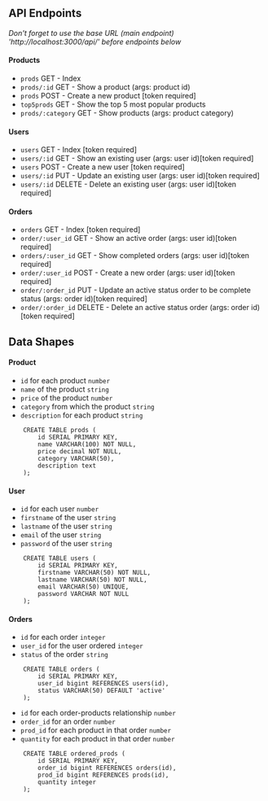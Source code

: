 ## API Endpoints

_Don't forget to use the base URL (main endpoint) 'http://localhost:3000/api/' before endpoints below_

#### Products

- `prods` GET - Index
- `prods/:id` GET - Show a product (args: product id)
- `prods` POST - Create a new product [token required]
- `top5prods` GET - Show the top 5 most popular products
- `prods/:category` GET - Show products (args: product category)

#### Users

- `users` GET - Index [token required]
- `users/:id` GET - Show an existing user (args: user id)[token required]
- `users` POST - Create a new user [token required]
- `users/:id` PUT - Update an existing user (args: user id)[token required]
- `users/:id` DELETE - Delete an existing user (args: user id)[token required]

#### Orders

- `orders` GET - Index [token required]
- `order/:user_id` GET - Show an active order (args: user id)[token required]
- `orders/:user_id` GET - Show completed orders (args: user id)[token required]
- `order/:user_id` POST - Create a new order (args: user id)[token required]
- `order/:order_id` PUT - Update an active status order to be complete status (args: order id)[token required]
- `order/:order_id` DELETE - Delete an active status order (args: order id)[token required]

## Data Shapes

#### Product

- `id` for each product `number`
- `name` of the product `string`
- `price` of the product `number`
- `category` from which the product `string`
- `description` for each product `string`

```
    CREATE TABLE prods (
        id SERIAL PRIMARY KEY,
        name VARCHAR(100) NOT NULL,
        price decimal NOT NULL,
        category VARCHAR(50),
        description text
    );
```

#### User

- `id` for each user `number`
- `firstname` of the user `string`
- `lastname` of the user `string`
- `email` of the user `string`
- `password` of the user `string`

```
    CREATE TABLE users (
        id SERIAL PRIMARY KEY,
        firstname VARCHAR(50) NOT NULL,
        lastname VARCHAR(50) NOT NULL,
        email VARCHAR(50) UNIQUE,
        password VARCHAR NOT NULL
    );
```

#### Orders

- `id` for each order `integer`
- `user_id` for the user ordered `integer`
- `status` of the order `string`

```
    CREATE TABLE orders (
        id SERIAL PRIMARY KEY,
        user_id bigint REFERENCES users(id),
        status VARCHAR(50) DEFAULT 'active'
    );
```

- `id` for each order-products relationship `number`
- `order_id` for an order `number`
- `prod_id` for each product in that order `number`
- `quantity` for each product in that order `number`

```
    CREATE TABLE ordered_prods (
        id SERIAL PRIMARY KEY,
        order_id bigint REFERENCES orders(id),
        prod_id bigint REFERENCES prods(id),
        quantity integer
    );
```
